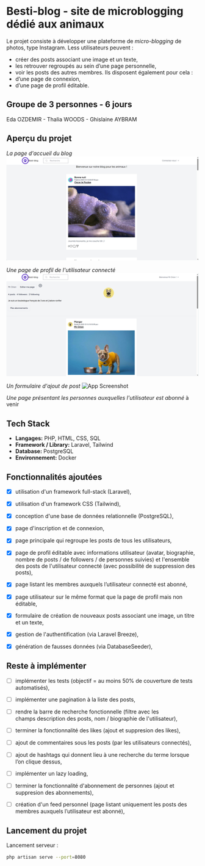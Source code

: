 # Besti-blog - site de microblogging dédié aux animaux

Le projet consiste à développer une plateforme de *micro-blogging* de photos, type Instagram. 
Less utilisateurs peuvent :
- créer des posts associant une image et un texte,
- les retrouver regroupés au sein d’une page personnelle,
- voir les posts des autres membres.
Ils disposent également pour cela : 
- d’une page de connexion,
- d’une page de profil éditable.

## Groupe de 3 personnes - 6 jours

Eda OZDEMIR - Thalia WOODS - Ghislaine AYBRAM

## Aperçu du projet

*La page d'accueil du blog*
![App Screenshot](/public/images/page_accueil_non_connecte.png)

*Une page de profil de l'utilisateur connecté*
![App Screenshot](/public/images/page_profil_connecte_site.png)

*Un formulaire d'ajout de post*
![App Screenshot](/public/images/formulaire_nouveau_post_mobile)

*Une page présentant les personnes auxquelles l'utilisateur est abonné*
à venir

## Tech Stack

- **Langages:** PHP, HTML, CSS, SQL
- **Framework / Library:** Laravel, Tailwind
- **Database:** PostgreSQL
- **Environnement:** Docker

## Fonctionnalités ajoutées

- [X] utilisation d'un framework full-stack (Laravel),
- [X] utilisation d'un framework CSS (Tailwind),
- [X] conception d'une base de données relationnelle (PostgreSQL),
- [X] page d'inscription et de connexion,
- [X] page principale qui regroupe les posts de tous les utilisateurs,
- [X] page de profil éditable avec informations utilisateur (avatar, biographie, nombre de posts / de followers / de personnes suivies) et l'ensemble des posts de l'utilisateur connecté (avec possibilité de suppression des posts),
- [X] page listant les membres auxquels l’utilisateur connecté est abonné,
- [X] page utilisateur sur le même format que la page de profil mais non éditable,
- [X] formulaire de création de nouveaux posts associant une image, un titre et un texte,
- [X] gestion de l'authentification (via Laravel Breeze),
- [X] génération de fausses données (via DatabaseSeeder),


## Reste à implémenter

- [ ] implémenter les tests (objectif = au moins 50% de couverture de tests automatisés),
- [ ] implémenter une pagination à la liste des posts,
- [ ] rendre la barre de recherche fonctionnelle (filtre avec les champs description des posts, nom / biographie de l'utilisateur),
- [ ] terminer la fonctionnalité des likes (ajout et suppresion des likes),
- [ ] ajout de commentaires sous les posts (par les utilisateurs connectés),
- [ ] ajout de hashtags qui donnent lieu à une recherche du terme lorsque l’on clique dessus,
- [ ] implémenter un lazy loading,
- [ ] terminer la fonctionnalité d'abonnement de personnes (ajout et suppresion des abonnements),
- [ ] création d'un feed personnel (page listant uniquement les posts des membres auxquels l’utilisateur est abonné),

      
## Lancement du projet

Lancement serveur :

```bash
php artisan serve --port=8080
```
